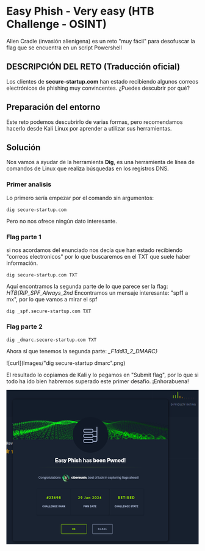 # Easy Phish - Very easy (HTB Challenge - OSINT)
Alien Cradle (invasión alienigena) es un reto "muy fácil" para desofuscar la flag que se encuentra en un script Powershell

## DESCRIPCIÓN DEL RETO (Traducción oficial)
Los clientes de **secure-startup.com** han estado recibiendo algunos correos electrónicos de phishing muy convincentes. ¿Puedes descubrir por qué?

## Preparación del entorno
Este reto podemos descubrirlo de varias formas, pero recomendamos hacerlo desde Kali Linux por aprender a utilizar sus herramientas.

## Solución
Nos vamos a ayudar de la herramienta **Dig**, es una herramienta de línea de comandos de Linux que realiza búsquedas en los registros DNS.

### Primer analisis
Lo primero sería empezar por el comando sin argumentos:
``` shell
dig secure-startup.com
```
Pero no nos ofrece ningún dato interesante.

### Flag parte 1
si nos acordamos del enunciado nos decía que han estado recibiendo "correos electronicos" por lo que buscaremos en el TXT que suele haber información.

```shell
dig secure-startup.com TXT
```
Aquí encontramos la segunda parte de lo que parece ser la flag: *HTB{RIP_SPF_Always_2nd*
Encontramos un mensaje interesante: "spf1 a mx", por lo que vamos a mirar el spf 
```shell
dig _spf.secure-startup.com TXT
```

### Flag parte 2

```shell
dig _dmarc.secure-startup.com TXT
```
Ahora sí que tenemos la segunda parte: *_F1ddl3_2_DMARC}*

![curl](Images/"dig secure-startup dmarc".png)

El resultado lo copiamos de Kali y lo pegamos en "Submit flag", por lo que si todo ha ido bien habremos superado este primer desafio.
¡Enhorabuena!

![curl](Images/flag_captured_easy_phish.png)
